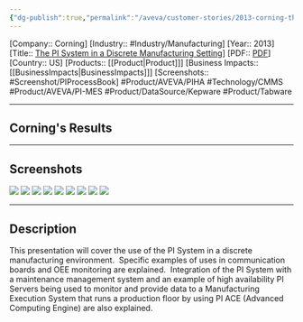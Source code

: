 ```yaml
---
{"dg-publish":true,"permalink":"/aveva/customer-stories/2013-corning-the-pi-system-in-a-discrete-manufacturing-setting/","dgPassFrontmatter":true}
---
```


[Company:: Corning]
[Industry:: #Industry/Manufacturing]
[Year:: 2013]
[Title:: [The PI System in a Discrete Manufacturing Setting](https://resources.osisoft.com/presentations/the-pi-system-in-a-discrete-manufacturing-setting/)]
[PDF:: [PDF](https://cdn.osisoft.com/corp/en/media/presentations/2013/RegionalSeminars/NewYork/PDFs/RS2012_NewYork_Corning_JohnDolewa_ThePISysteminaDiscreteManufacturingSetting.pdf)]
[Country:: US]
[Products:: [[Product\|Product]]]
[Business Impacts:: [[BusinessImpacts\|BusinessImpacts]]]
[Screenshots:: #Screenshot/PIProcessBook]
#Product/AVEVA/PIHA #Technology/CMMS #Product/AVEVA/PI-MES #Product/DataSource/Kepware #Product/Tabware

---
## Corning's Results

---
## Screenshots
![](https://i.imgur.com/rRb3Heq.png)
![](https://i.imgur.com/HAal30X.png)
![](https://i.imgur.com/eL46Qkt.png)
![](https://i.imgur.com/WaHJ6Tj.png)
![](https://i.imgur.com/zd5kNxw.png)
![](https://i.imgur.com/SesWkTj.png)
![](https://i.imgur.com/ghhI83U.png)
![](https://i.imgur.com/SjNlEbc.png)
![](https://i.imgur.com/JRhTaZi.png)

---
## Description
This presentation will cover the use of the PI System in a discrete manufacturing environment.  Specific examples of uses in communication boards and OEE monitoring are explained.  Integration of the PI System with a maintenance management system and an example of high availability PI Servers being used to monitor and provide data to a Manufacturing Execution System that runs a production floor by using PI ACE (Advanced Computing Engine) are also explained.